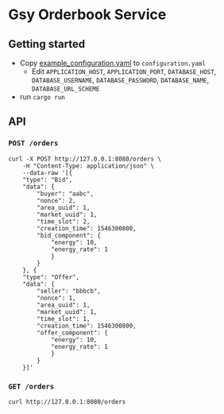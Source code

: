 # Gsy Orderbook Service

## Getting started

+ Copy [example_configuration.yaml](example_configuration.yaml) to `configuration.yaml`
    + Edit `APPLICATION_HOST`, `APPLICATION_PORT`, `DATABASE_HOST`, `DATABASE_USERNAME`, `DATABASE_PASSWORD`, `DATABASE_NAME`, `DATABASE_URL_SCHEME`
+ run `cargo run`

## API

### `POST /orders`
```
curl -X POST http://127.0.0.1:8080/orders \
    -H "Content-Type: application/json" \
    --data-raw '[{
    "type": "Bid",
    "data": {
        "buyer": "aabc",
        "nonce": 2,
        "area_uuid": 1,
        "market_uuid": 1,
        "time_slot": 2,
        "creation_time": 1546300800,
        "bid_component": {
            "energy": 10,
            "energy_rate": 1
            }
        }
    }, {
    "type": "Offer", 
    "data": {
        "seller": "bbbcb", 
        "nonce": 1, 
        "area_uuid": 1,
        "market_uuid": 1,
        "time_slot": 1,
        "creation_time": 1546300800,
        "offer_component": {
            "energy": 10, 
            "energy_rate": 1
            }
        }
    }]'
```
### `GET /orders`
```
curl http://127.0.0.1:8080/orders
```